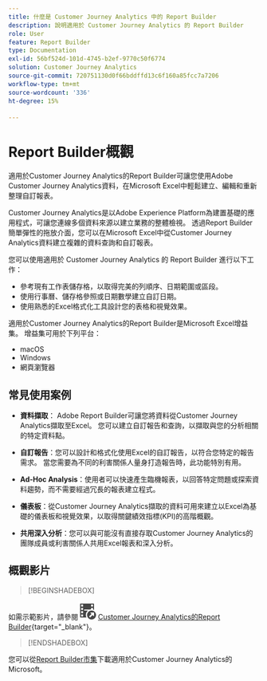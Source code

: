 ```yaml
---
title: 什麼是 Customer Journey Analytics 中的 Report Builder
description: 說明適用於 Customer Journey Analytics 的 Report Builder
role: User
feature: Report Builder
type: Documentation
exl-id: 56bf524d-101d-4745-b2ef-9770c50f6774
solution: Customer Journey Analytics
source-git-commit: 720751130d0f66bddffd13c6f160a85fcc7a7206
workflow-type: tm+mt
source-wordcount: '336'
ht-degree: 15%

---
```


# Report Builder概觀

適用於Customer Journey Analytics的Report Builder可讓您使用Adobe Customer Journey Analytics資料，在Microsoft Excel中輕鬆建立、編輯和重新整理自訂報表。

Customer Journey Analytics是以Adobe Experience Platform為建置基礎的應用程式，可讓您連線多個資料來源以建立業務的整體檢視。 透過Report Builder簡單彈性的拖放介面，您可以在Microsoft Excel中從Customer Journey Analytics資料建立複雜的資料查詢和自訂報表。

您可以使用適用於 Customer Journey Analytics 的 Report Builder 進行以下工作：

- 參考現有工作表儲存格，以取得完美的列順序、日期範圍或區段。
- 使用行事曆、儲存格參照或日期數學建立自訂日期。
- 使用熟悉的Excel格式化工具設計您的表格和視覺效果。

適用於Customer Journey Analytics的Report Builder是Microsoft Excel增益集。 增益集可用於下列平台：

- macOS
- Windows
- 網頁瀏覽器

## 常見使用案例

- **資料擷取**： Adobe Report Builder可讓您將資料從Customer Journey Analytics擷取至Excel。 您可以建立自訂報告和查詢，以擷取與您的分析相關的特定資料點。

- **自訂報告**：您可以設計和格式化使用Excel的自訂報告，以符合您特定的報告需求。 當您需要為不同的利害關係人量身打造報告時，此功能特別有用。

- **Ad-Hoc Analysis**：使用者可以快速產生臨機報表，以回答特定問題或探索資料趨勢，而不需要經過冗長的報表建立程式。

- **儀表板**：從Customer Journey Analytics擷取的資料可用來建立以Excel為基礎的儀表板和視覺效果，以取得關鍵績效指標(KPI)的高階概觀。

- **共用深入分析**：您可以與可能沒有直接存取Customer Journey Analytics的團隊成員或利害關係人共用Excel報表和深入分析。


## 概觀影片

>[!BEGINSHADEBOX]

如需示範影片，請參閱![VideoCheckedOut](/help/assets/icons/VideoCheckedOut.svg) [Customer Journey Analytics的Report Builder](https://video.tv.adobe.com/v/3452591?quality=12&learn=on&captions=chi_hant){target="_blank"}。

>[!ENDSHADEBOX]

您可以從[Report Builder市集](https://appsource.microsoft.com/en-us/product/Office365/WA200003101)下載適用於Customer Journey Analytics的Microsoft。

